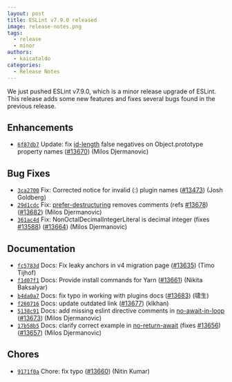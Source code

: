 ```yaml
---
layout: post
title: ESLint v7.9.0 released
image: release-notes.png
tags:
  - release
  - minor
authors:
  - kaicataldo 
categories:
  - Release Notes
---
```


We just pushed ESLint v7.9.0, which is a minor release upgrade of ESLint. This release adds some new features and fixes several bugs found in the previous release.










## Enhancements


* [`6f87db7`](https://github.com/eslint/eslint/commit/6f87db7c318225e48ccbbf0bec8b3758ea839b82) Update: fix [id-length](/docs/rules/id-length) false negatives on Object.prototype property names ([#13670](https://github.com/eslint/eslint/issues/13670)) (Milos Djermanovic)




## Bug Fixes


* [`3ca2700`](https://github.com/eslint/eslint/commit/3ca27004ece5016ba7aed775f01ad13bc9282296) Fix: Corrected notice for invalid (:) plugin names ([#13473](https://github.com/eslint/eslint/issues/13473)) (Josh Goldberg)
* [`29d1cdc`](https://github.com/eslint/eslint/commit/29d1cdceedd6c056a39149723cf9ff2fbb260cbf) Fix: [prefer-destructuring](/docs/rules/prefer-destructuring) removes comments (refs [#13678](https://github.com/eslint/eslint/issues/13678)) ([#13682](https://github.com/eslint/eslint/issues/13682)) (Milos Djermanovic)
* [`361ac4d`](https://github.com/eslint/eslint/commit/361ac4d895c15086fb4351d4dca1405b2fdc4bd5) Fix: NonOctalDecimalIntegerLiteral is decimal integer (fixes [#13588](https://github.com/eslint/eslint/issues/13588)) ([#13664](https://github.com/eslint/eslint/issues/13664)) (Milos Djermanovic)




## Documentation


* [`fc5783d`](https://github.com/eslint/eslint/commit/fc5783d2ff9e3b0d7a1f9664928d49270b4a6c01) Docs: Fix leaky anchors in v4 migration page ([#13635](https://github.com/eslint/eslint/issues/13635)) (Timo Tijhof)
* [`f1d07f1`](https://github.com/eslint/eslint/commit/f1d07f112be96c64dfdaa154aa9ac81985b16238) Docs: Provide install commands for Yarn ([#13661](https://github.com/eslint/eslint/issues/13661)) (Nikita Baksalyar)
* [`b4da0a7`](https://github.com/eslint/eslint/commit/b4da0a7ca7995435bdfc116fd374eb0649470131) Docs: fix typo in working with plugins docs ([#13683](https://github.com/eslint/eslint/issues/13683)) (啸生)
* [`f260716`](https://github.com/eslint/eslint/commit/f260716695064e4b4193337107b60401bd4b3f20) Docs: update outdated link ([#13677](https://github.com/eslint/eslint/issues/13677)) (klkhan)
* [`5138c91`](https://github.com/eslint/eslint/commit/5138c913c256e4266ffb68278783af45bf70af84) Docs: add missing eslint directive comments in [no-await-in-loop](/docs/rules/no-await-in-loop) ([#13673](https://github.com/eslint/eslint/issues/13673)) (Milos Djermanovic)
* [`17b58b5`](https://github.com/eslint/eslint/commit/17b58b528df62bf96813d50c087cafdf83306810) Docs: clarify correct example in [no-return-await](/docs/rules/no-return-await) (fixes [#13656](https://github.com/eslint/eslint/issues/13656)) ([#13657](https://github.com/eslint/eslint/issues/13657)) (Milos Djermanovic)








## Chores


* [`9171f0a`](https://github.com/eslint/eslint/commit/9171f0a99bb4d7c53f109b1c2b215004a7c27713) Chore: fix typo ([#13660](https://github.com/eslint/eslint/issues/13660)) (Nitin Kumar)


